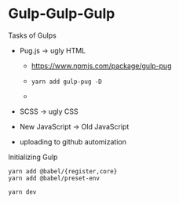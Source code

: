 # Gulp-Gulp-Gulp



Tasks of Gulps

- Pug.js -> ugly HTML

  - https://www.npmjs.com/package/gulp-pug

  - ```shell
    yarn add gulp-pug -D
    ```

  - 

- SCSS -> ugly CSS

- New JavaScript -> Old JavaScript

- uploading to github automization

Initializing Gulp

```shell
yarn add @babel/{register,core}
yarn add @babel/preset-env
```



```shell
yarn dev
```



